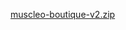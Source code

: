 [muscleo-boutique-v2.zip](https://github.com/user-attachments/files/19794333/muscleo-boutique-v2.zip)
